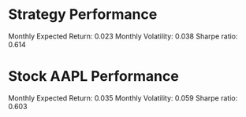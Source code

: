 # Strategy Performance
Monthly Expected Return: 0.023
Monthly Volatility: 0.038
Sharpe ratio: 0.614
# Stock AAPL Performance
Monthly Expected Return: 0.035
Monthly Volatility: 0.059
Sharpe ratio: 0.603
